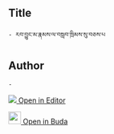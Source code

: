 ## Title
	- རབ་བྱུང་མ་རྣམས་ལ་བསླབ་ཁྲིམས་སུ་བཅས་པ

## Author
	- 



[<img src="https://img.icons8.com/color/25/000000/edit-property.png"> Open in Editor](http://editor.openpecha.org/P010600)

[<img width="25" src="https://library.bdrc.io/icons/BUDA-small.svg"> Open in Buda](https://library.bdrc.io/show/bdr:IE0OPP010600)
